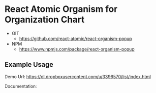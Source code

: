 React Atomic Organism for Organization Chart 
===============
   * GIT
      * https://github.com/react-atomic/react-organism-popup 
   * NPM
      * https://www.npmjs.com/package/react-organism-popup

## Example Usage
Demo Url:
https://dl.dropboxusercontent.com/u/3396570/list/index.html

Documentation:

